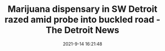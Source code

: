 ---
"title": "Marijuana dispensary in SW Detroit razed amid probe into buckled road - The Detroit News"
"date": "2021-9-14 16:21:48"
"feed_name": "GOOGLENEWSINDUSTRIAL"
"feed_website": "https://news.google.com/search?q=industrial%2Bincident&hl=en-US&gl=US&ceid=US:en"
"feed_rss": "https://news.google.com/rss/search?q=industrial%2Bincident&hl=en-US&gl=US&ceid=US:en"
"link": "https://www.detroitnews.com/story/news/local/detroit-city/2021/09/14/building-razed-amid-probe-ito-what-buckled-road-sw-detroit/8331416002/"
"file": "_posts/2021-1-1-d5506a9ed2e9214876a5d6a003baf4b3bd2e9291.md"
"accident": "0"
"drilling": "0"
---